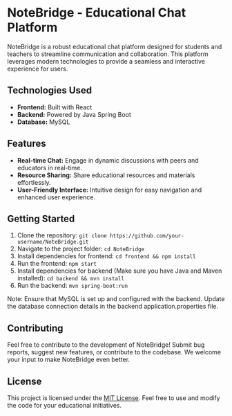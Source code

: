 # NoteBridge - Educational Chat Platform

NoteBridge is a robust educational chat platform designed for students and teachers to streamline communication and collaboration. This platform leverages modern technologies to provide a seamless and interactive experience for users.

## Technologies Used
- **Frontend:** Built with React
- **Backend:** Powered by Java Spring Boot
- **Database:** MySQL

## Features
- **Real-time Chat:** Engage in dynamic discussions with peers and educators in real-time.
- **Resource Sharing:** Share educational resources and materials effortlessly.
- **User-Friendly Interface:** Intuitive design for easy navigation and enhanced user experience.

## Getting Started
1. Clone the repository: `git clone https://github.com/your-username/NoteBridge.git`
2. Navigate to the project folder: `cd NoteBridge`
3. Install dependencies for frontend: `cd frontend && npm install`
4. Run the frontend: `npm start`
5. Install dependencies for backend (Make sure you have Java and Maven installed): `cd backend && mvn install`
6. Run the backend: `mvn spring-boot:run`

Note: Ensure that MySQL is set up and configured with the backend. Update the database connection details in the backend application.properties file.

## Contributing
Feel free to contribute to the development of NoteBridge! Submit bug reports, suggest new features, or contribute to the codebase. We welcome your input to make NoteBridge even better.

## License
This project is licensed under the [MIT License](LICENSE). Feel free to use and modify the code for your educational initiatives.
